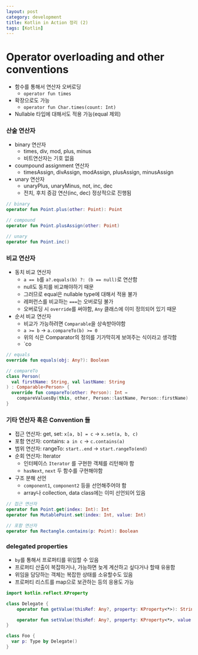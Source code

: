 ```yaml
---
layout: post
category: development
title: Kotlin in Action 정리 (2)
tags: [Kotlin]
---
```


# Operator overloading and other conventions

- 함수를 통해서 연산자 오버로딩
  - `operator fun times`
- 확장으로도 가능 
  - `operator fun Char.times(count: Int)`
- Nullable 타입에 대해서도 적용 가능(equal 제외)

### 산술 연산자

- binary 연산자
  - times, div, mod, plus, minus
  - 비트연산자는 기호 없음
- coumpound assignment 연산자
  - timesAssign, divAssign, modAssign, plusAssign, minusAssign
- unary 연산자
  - unaryPlus, unaryMinus, not, inc, dec
  - 전치, 후치 증감 연산(inc, dec) 정상적으로 진행됨 

```kotlin
// binary
operator fun Point.plus(other: Point): Point

// compound
operator fun Point.plusAssign(other: Point)

// unary
operator fun Point.inc()
```

### 비교 연산자

- 동치 비교 연산자
  - `a == b`를 `a?.equals(b) ?: (b == null)`로 연산함
  - null도 동치를 비교해야하기 때문
  - 그러므로 equal은 nullable type에 대해서 적용 불가
  - 레퍼런스를 비교하는 `===`는 오버로딩 불가
  - 오버로딩 시 `override`를 써야함, `Any` 클래스에 이미 정의되어 있기 때문
- 순서 비교 연산자
  - 비교가 가능하려면 `Comparable`을 상속받아야함
  - `a >= b` -> `a.compareTo(b) >= 0`
  - 위의 식은 Comparator의 정의를 기가막히게 보여주는 식이라고 생각함
  - `co

```kotlin
// equals
override fun equals(obj: Any?): Boolean

// compareTo
class Person(
  val firstName: String, val lastName: String
) : Comparable<Person> {
  override fun compareTo(other: Person): Int = 
    compareValuesBy(this, other, Person::lastName, Person::firstName)
}
```

### 기타 연산자 혹은 Convention 들

- 접근 연산자: get, set: `x[a, b] = c` -> `x.set(a, b, c)`
- 포함 연산자: contains: `a in c` -> `c.contains(a)`
- 범위 연산자: rangeTo: `start..end` -> `start.rangeTo(end)`
- 순회 연산자: Iterator
  - 인터페이스 `Iterator` 를 구현한 객체를 리턴해야 함
  - `hasNext`, `next` 두 함수를 구현해야함
- 구조 분해 선언
  - `component1`, `component2` 등을 선언해주어야 함
  - array나 collection, data class에는 이미 선언되어 있음

```kotlin
// 접근 연산자
operator fun Point.get(index: Int): Int
operator fun MutablePoint.set(index: Int, value: Int)

// 포함 연산자
operator fun Rectangle.contains(p: Point): Boolean
```

### delegated properties

- `by`를 통해서 프로퍼티를 위임할 수 있음
- 프로퍼티 산출이 복잡하거나, 가능하면 늦게 계산하고 싶다거나 할때 유용함
- 위임을 담당하는 객체는 복잡한 상태를 소유할수도 있음
- 프로퍼티 리스트를 map으로 보관하는 등의 응용도 가능

```kotlin
import kotlin.reflect.KProperty

class Delegate {
    operator fun getValue(thisRef: Any?, property: KProperty<*>): String { }

    operator fun setValue(thisRef: Any?, property: KProperty<*>, value: String) { }
}

class Foo {
  var p: Type by Delegate()
}
```